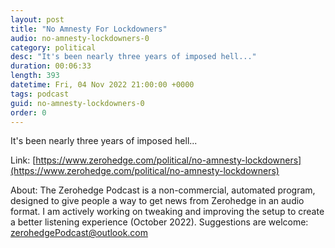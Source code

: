 ```yaml
---
layout: post
title: "No Amnesty For Lockdowners"
audio: no-amnesty-lockdowners-0
category: political
desc: "It's been nearly three years of imposed hell..."
duration: 00:06:33
length: 393
datetime: Fri, 04 Nov 2022 21:00:00 +0000
tags: podcast
guid: no-amnesty-lockdowners-0
order: 0
---
```

It's been nearly three years of imposed hell...

Link: [https://www.zerohedge.com/political/no-amnesty-lockdowners](https://www.zerohedge.com/political/no-amnesty-lockdowners)

About: The Zerohedge Podcast is a non-commercial, automated program, designed to give people a way to get news from Zerohedge in an audio format.  I am actively working on tweaking and improving the setup to create a better listening experience (October 2022).  Suggestions are welcome: [zerohedgePodcast@outlook.com](mailto:zerohedgePodcast@outlook.com)